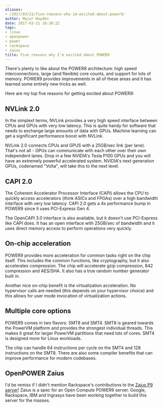 ```yaml
---
aliases:
- /2017/03/21/five-reasons-why-im-excited-about-power9/
author: Major Hayden
date: 2017-03-21 18:38:22
tags:
- linux
- openpower
- power
- rackspace
- zaius
title: Five reasons why I’m excited about POWER9
---
```


There's plenty to like about the POWER8 architecture: high speed interconnections, large (and flexible) core counts, and support for lots of memory. POWER9 provides improvements in all of these areas and it has learned some entirely new tricks as well.

Here are my top five reasons for getting excited about POWER9:

## NVLink 2.0

In the simplext terms, NVLink provides a very high speed interface between CPUs and GPUs with very low latency. This is quite handy for software that needs to exchange large amounts of data with GPUs. Machine learning can get a significant performance boost with NVLink.

NVLink 2.0 connects CPUs and GPUS with a 25GB/sec link (per lane). That's not all - GPUs can communicate with each other over their own independent lanes. Drop in a few NVIDIA's Tesla P100 GPUs and you will have an extremely powerful accelerated system. NVIDIA's next generation GPUs, codenamed "Volta", will take this to the next level.

## CAPI 2.0

The Coherent Accelerator Processor Interface (CAPI) allows the CPU to quickly access accelerators (think ASICs and FPGAs) over a high bandwidth interface with very low latency. CAPI 2.0 gets a 4x performance bump in POWER9 since it uses PCI-Express Gen 4.

The OpenCAPI 3.0 interface is also available, but it doesn't use PCI-Express like CAPI does. It has an open interface with 25GB/sec of bandwidth and it uses direct memory access to perform operations very quickly.

## On-chip acceleration

POWER9 provides more acceleration for common tasks right on the chip itself. This includes the common functions, like cryptography, but it also accelerates compression. The chip will accelerate gzip compression, 842 compression and AES/SHA. It also has a true random number generator built in.

Another nice on-chip benefit is the virtualization acceleration. No hypervisor calls are needed (this depends on your hypervisor choice) and this allows for user mode invocation of virtualization actions.

## Multiple core options

POWER9 comes in two flavors: SMT8 and SMT4. SMT8 is geared towards the PowerVM platform and provides the strongest individual threads. This makes it great for larger PowerVM partitions that need lots of cores. SMT4 is designed more for Linux workloads.

The chip can handle 64 instructions per cycle on the SMT4 and 128 instructions on the SMT8. There are also some compiler benefits that can improve performance for modern codebases.

## OpenPOWER Zaius

I'd be remiss if I didn't mention Rackspace's contributions to the [Zaius P9 server][1]! Zaius is a spec for an Open Compute POWER9 server. Google, Rackspace, IBM and Ingrasys have been working together to build this server for the masses.

 [1]: https://cloudplatform.googleblog.com/2016/10/introducing-Zaius-Google-and-Rackspaces-open-server-running-IBM-POWER9.html
